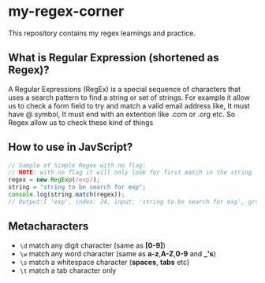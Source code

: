 # my-regex-corner

This repository contains my regex learnings and practice.

## What is Regular Expression (shortened as Regex)?

A Regular Expressions (RegEx) is a special sequence of characters that uses a search pattern to find a string or set of strings. For example it allow us to check a form field to try and match a valid email address like, It must have @ symbol, It must end with an extention like .com or .org etc. So Regex allow us to check these kind of things

## How to use in JavScript?

```js
// Sample of Simple Regex with no flag:
// NOTE: with no flag it will only look for first match in the string
regex = new RegExp(/exp/);
string = "string to be search for exp";
console.log(string.match(regex));
// Output:[ 'exp', index: 24, input: 'string to be search for exp', groups: undefined ]
```

## Metacharacters

- `\d` match any digit character (same as **[0-9]**)
- `\w` match any word character (same as **a-z**,**A-Z**,**0-9** and **\_'s**)
- `\s` match a whitespace character (**spaces**, **tabs** etc)
- `\t` match a tab character only
